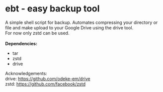 # ebt - easy backup tool
A simple shell script for backup. Automates compressing your directory or file and make upload to your Google Drive using the drive tool. </br>
For now only zstd can be used. </br> </br>
**Dependencies:**
- tar
- zstd
- drive

Acknowledgements: <br>
drive: https://github.com/odeke-em/drive </br>
zstd: https://github.com/facebook/zstd
